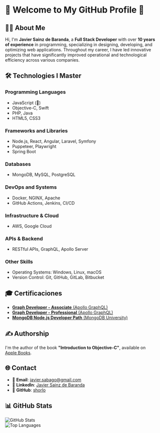 # 🌟 Welcome to My GitHub Profile 🚀

## 👨‍💻 About Me
Hi, I'm **Javier Sainz de Baranda**, a **Full Stack Developer** with over **10 years of experience** in programming, specializing in designing, developing, and optimizing web applications. Throughout my career, I have led innovative projects that have significantly improved operational and technological efficiency across various companies.

## 🛠️ Technologies I Master
### Programming Languages
- JavaScript (🌟)
- Objective-C, Swift
- PHP, Java
- HTML5, CSS3

### Frameworks and Libraries
- Node.js, React, Angular, Laravel, Symfony
- Puppeteer, Playwright
- Spring Boot

### Databases
- MongoDB, MySQL, PostgreSQL

### DevOps and Systems
- Docker, NGINX, Apache
- GitHub Actions, Jenkins, CI/CD

### Infrastructure & Cloud
- AWS, Google Cloud

### APIs & Backend
- RESTful APIs, GraphQL, Apollo Server

### Other Skills
- Operating Systems: Windows, Linux, macOS
- Version Control: Git, GitHub, GitLab, Bitbucket

## 🎓 Certificaciones
- [**Graph Developer - Associate** (Apollo GraphQL)](https://www.apollographql.com/tutorials/certifications/4f49ad42-709f-462e-a118-5c9b237ab2e9)
- [**Graph Developer - Professional** (Apollo GraphQL)](https://www.apollographql.com/tutorials/certifications/e031d2e2-f3e9-449b-8114-facb2ebf91f3)
- [**MongoDB Node.js Developer Path** (MongoDB University)](https://learn.mongodb.com/c/UgN3gvX4RqqqMDRMK3NB0g)

## ✍️ Authorship
I'm the author of the book **"Introduction to Objective-C"**, available on [Apple Books](https://books.apple.com/us/book/introducci%C3%B3n-a-objetive-c/id1408127002).

## 🌐 Contact
- 📧 **Email**: [javier.sabago@gmail.com](mailto:javier.sabago@gmail.com)  
- 💼 **LinkedIn**: [Javier Sainz de Baranda](https://www.linkedin.com/in/javier-sainz-de-baranda)  
- 🐙 **GitHub**: [shorlo](https://github.com/shorlo)  

## 📊 GitHub Stats
![GitHub Stats](https://github-readme-stats.vercel.app/api?username=shorlo&show_icons=true&theme=radical)  
![Top Languages](https://github-readme-stats.vercel.app/api/top-langs/?username=shorlo&layout=compact&theme=radical)
